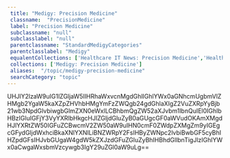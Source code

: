 ```yaml
--- 
 title: "Medigy: Precision Medicine" 
 classname:  "PrecisionMedicine" 
 label: "Precision Medicine" 
 subclassname: "null" 
 subclasslabel: "null" 
 parentclassname: "StandardMedigyCategories" 
 parentclasslabel: "Medigy" 
 equalentCollections: ['Healthcare IT News: Precision Medicine','Healthcare IT Today: Genomics & Precision Medicine','Healthcare IT News: Precision Health'] 
 collections: ['Medigy: Precision Medicine']
 aliases:  "/topic/medigy-precision-medicine"  
 searchCategory: "topic" 
---
```

UHJlY2lzaW9uIG1lZGljaW5lIHRhaWxvcnMgdGhlIGhlYWx0aGNhcmUgbmVlZHMgb2YgaW5kaXZpZHVhbHMgYmFzZWQgb24gdGhlaXIgZ2VuZXRpYyBjb21wb3NpdGlvbiwgbGlmZXN0eWxlLCBhbmQgZW52aXJvbm1lbnQuIEl0IGhlbHBzIGluIGFjY3VyYXRlbHkgcHJlZGljdGluZyB0aGUgcGF0aWVudOKAmXMgdHJlYXRtZW50IGFuZCBwcmV2ZW50aW9uIHN0cmF0ZWdpZXMgZm9yIGEgcGFydGljdWxhciBkaXNlYXNlLiBNZWRpY2FsIHByZWNpc2lvbiBwbGF5cyBhIHZpdGFsIHJvbGUgaW4gdW5kZXJzdGFuZGluZyBhIHBhdGllbnTigJlzIGhlYWx0aCwgaWxsbmVzcywgb3IgY29uZGl0aW9uLg==